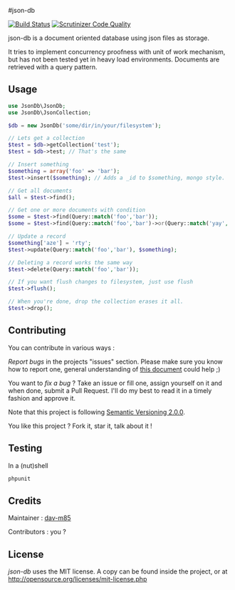 #json-db

[![Build Status](https://travis-ci.org/dav-m85/json-db.png?branch=master)](https://travis-ci.org/dav-m85/json-db)
[![Scrutinizer Code Quality](https://scrutinizer-ci.com/g/dav-m85/json-db/badges/quality-score.png?b=master)](https://scrutinizer-ci.com/g/dav-m85/json-db/?branch=master)

json-db is a document oriented database using json files as storage.

It tries to implement concurrency proofness with unit of work mechanism, but has not been tested yet in heavy
load environments. Documents are retrieved with a query pattern.

## Usage

```php
use JsonDb\JsonDb;
use JsonDb\JsonCollection;

$db = new JsonDb('some/dir/in/your/filesystem');

// Lets get a collection
$test = $db->getCollection('test');
$test = $db->test; // That's the same

// Insert something
$something = array('foo' => 'bar');
$test->insert($something); // Adds a _id to $something, mongo style.

// Get all documents
$all = $test->find();

// Get one or more documents with condition
$some = $test->find(Query::match('foo','bar'));
$some = $test->find(Query::match('foo','bar')->or(Query::match('yay', 'blah')));

// Update a record
$something['aze'] = 'rty';
$test->update(Query::match('foo','bar'), $something);

// Deleting a record works the same way
$test->delete(Query::match('foo','bar'));

// If you want flush changes to filesystem, just use flush
$test->flush();

// When you're done, drop the collection erases it all.
$test->drop();
```

## Contributing
You can contribute in various ways :

*Report bugs* in the projects "issues" section. Please make sure you know how to report one, general understanding of [this
document](http://www.chiark.greenend.org.uk/~sgtatham/bugs.html) could help ;)

You want to *fix a bug* ? Take an issue or fill one, assign yourself on it and when done, submit a Pull Request. I'll do
my best to read it in a timely fashion and approve it.

Note that this project is following [Semantic Versioning 2.0.0](http://semver.org/).

You like this project ? Fork it, star it, talk about it !

## Testing
In a (nut)shell

```bash
phpunit
```

## Credits
Maintainer : [dav-m85](http://github.com/dav-m85)

Contributors : you ?

## License
*json-db* uses the MIT license. A copy can be found inside the project, or at http://opensource.org/licenses/mit-license.php
